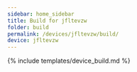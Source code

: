 ```yaml
---
sidebar: home_sidebar
title: Build for jfltevzw
folder: build
permalink: /devices/jfltevzw/build/
device: jfltevzw
---
```

{% include templates/device_build.md %}
